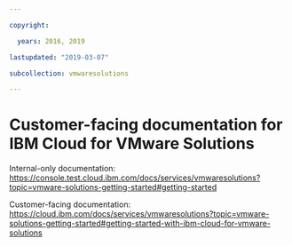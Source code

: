 ```yaml
---

copyright:

  years: 2016, 2019

lastupdated: "2019-03-07"

subcollection: vmwaresolutions

---
```


# Customer-facing documentation for IBM Cloud for VMware Solutions

Internal-only documentation: https://console.test.cloud.ibm.com/docs/services/vmwaresolutions?topic=vmware-solutions-getting-started#getting-started

Customer-facing documentation: https://cloud.ibm.com/docs/services/vmwaresolutions?topic=vmware-solutions-getting-started#getting-started-with-ibm-cloud-for-vmware-solutions
